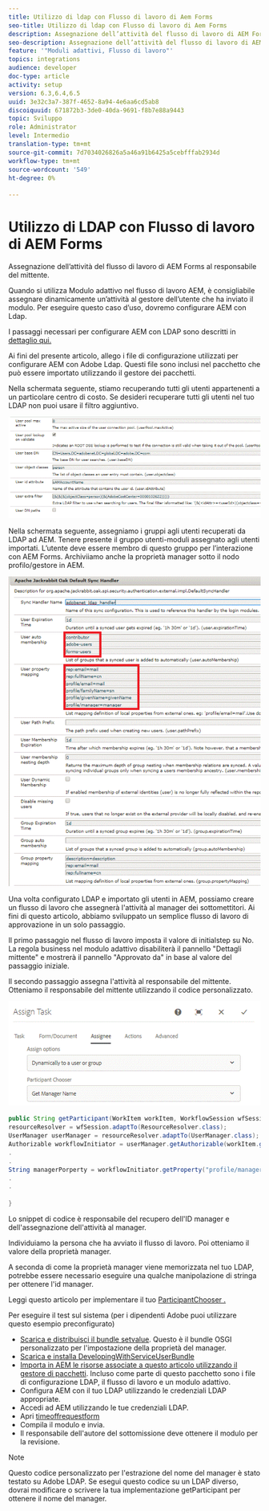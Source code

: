 ```yaml
---
title: Utilizzo di ldap con Flusso di lavoro di Aem Forms
seo-title: Utilizzo di ldap con Flusso di lavoro di Aem Forms
description: Assegnazione dell’attività del flusso di lavoro di AEM Forms al responsabile del mittente
seo-description: Assegnazione dell’attività del flusso di lavoro di AEM Forms al responsabile del mittente
feature: '"Moduli adattivi, Flusso di lavoro"'
topics: integrations
audience: developer
doc-type: article
activity: setup
version: 6.3,6.4,6.5
uuid: 3e32c3a7-387f-4652-8a94-4e6aa6cd5ab8
discoiquuid: 671872b3-3de0-40da-9691-f8b7e88a9443
topic: Sviluppo
role: Administrator
level: Intermedio
translation-type: tm+mt
source-git-commit: 7d7034026826a5a46a91b6425a5cebfffab2934d
workflow-type: tm+mt
source-wordcount: '549'
ht-degree: 0%

---
```



# Utilizzo di LDAP con Flusso di lavoro di AEM Forms

Assegnazione dell’attività del flusso di lavoro di AEM Forms al responsabile del mittente.

Quando si utilizza Modulo adattivo nel flusso di lavoro AEM, è consigliabile assegnare dinamicamente un’attività al gestore dell’utente che ha inviato il modulo. Per eseguire questo caso d’uso, dovremo configurare AEM con Ldap.

I passaggi necessari per configurare AEM con LDAP sono descritti in [dettaglio qui.](https://helpx.adobe.com/experience-manager/6-5/sites/administering/using/ldap-config.html)

Ai fini del presente articolo, allego i file di configurazione utilizzati per configurare AEM con Adobe Ldap. Questi file sono inclusi nel pacchetto che può essere importato utilizzando il gestore dei pacchetti.

Nella schermata seguente, stiamo recuperando tutti gli utenti appartenenti a un particolare centro di costo. Se desideri recuperare tutti gli utenti nel tuo LDAP non puoi usare il filtro aggiuntivo.

![Configurazione LDAP](assets/costcenterldap.gif)

Nella schermata seguente, assegniamo i gruppi agli utenti recuperati da LDAP ad AEM. Tenere presente il gruppo utenti-moduli assegnato agli utenti importati. L’utente deve essere membro di questo gruppo per l’interazione con AEM Forms. Archiviiamo anche la proprietà manager sotto il nodo profilo/gestore in AEM.

![Synchandler](assets/synchandler.gif)

Una volta configurato LDAP e importato gli utenti in AEM, possiamo creare un flusso di lavoro che assegnerà l&#39;attività al manager dei sottomettitori. Ai fini di questo articolo, abbiamo sviluppato un semplice flusso di lavoro di approvazione in un solo passaggio.

Il primo passaggio nel flusso di lavoro imposta il valore di initialstep su No. La regola business nel modulo adattivo disabiliterà il pannello &quot;Dettagli mittente&quot; e mostrerà il pannello &quot;Approvato da&quot; in base al valore del passaggio iniziale.

Il secondo passaggio assegna l&#39;attività al responsabile del mittente. Otteniamo il responsabile del mittente utilizzando il codice personalizzato.

![Assegna attività](assets/assigntask.gif)

```java
public String getParticipant(WorkItem workItem, WorkflowSession wfSession, MetaDataMap arg2) throws WorkflowException{
resourceResolver = wfSession.adaptTo(ResourceResolver.class);
UserManager userManager = resourceResolver.adaptTo(UserManager.class);
Authorizable workflowInitiator = userManager.getAuthorizable(workItem.getWorkflow().getInitiator());
.
.
String managerPorperty = workflowInitiator.getProperty("profile/manager")[0].getString();
.
.

}
```

Lo snippet di codice è responsabile del recupero dell&#39;ID manager e dell&#39;assegnazione dell&#39;attività al manager.

Individuiamo la persona che ha avviato il flusso di lavoro. Poi otteniamo il valore della proprietà manager.

A seconda di come la proprietà manager viene memorizzata nel tuo LDAP, potrebbe essere necessario eseguire una qualche manipolazione di stringa per ottenere l&#39;id manager.

Leggi questo articolo per implementare il tuo [ ParticipantChooser .](https://helpx.adobe.com/experience-manager/using/dynamic-steps.html)

Per eseguire il test sul sistema (per i dipendenti Adobe puoi utilizzare questo esempio preconfigurato)

* [Scarica e distribuisci il bundle setvalue](/help/forms/assets/common-osgi-bundles/SetValueApp.core-1.0-SNAPSHOT.jar). Questo è il bundle OSGI personalizzato per l&#39;impostazione della proprietà del manager.
* [Scarica e installa DevelopingWithServiceUserBundle](/help/forms/assets/common-osgi-bundles/DevelopingWithServiceUser.jar)
* [Importa in AEM le risorse associate a questo articolo utilizzando il gestore di pacchetti](assets/aem-forms-ldap.zip). Incluso come parte di questo pacchetto sono i file di configurazione LDAP, il flusso di lavoro e un modulo adattivo.
* Configura AEM con il tuo LDAP utilizzando le credenziali LDAP appropriate.
* Accedi ad AEM utilizzando le tue credenziali LDAP.
* Apri [timeoffrequestform](http://localhost:4502/content/dam/formsanddocuments/helpx/timeoffrequestform/jcr:content?wcmmode=disabled)
* Compila il modulo e invia.
* Il responsabile dell&#39;autore del sottomissione deve ottenere il modulo per la revisione.

>[!NOTE]
>
>Questo codice personalizzato per l&#39;estrazione del nome del manager è stato testato su Adobe LDAP. Se esegui questo codice su un LDAP diverso, dovrai modificare o scrivere la tua implementazione getParticipant per ottenere il nome del manager.

